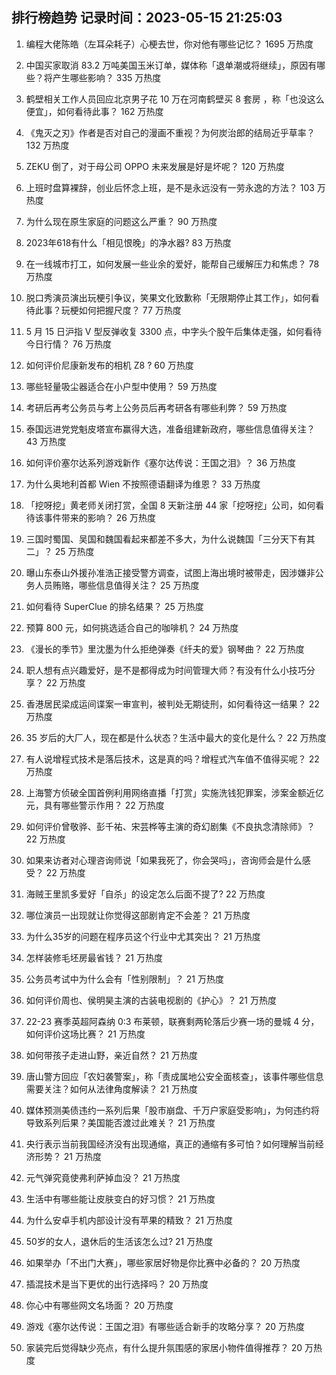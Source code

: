 
## 排行榜趋势 记录时间：2023-05-15 21:25:03
  
  1. 编程大佬陈皓（左耳朵耗子）心梗去世，你对他有哪些记忆？ 1695 万热度
    
  2. 中国买家取消 83.2 万吨美国玉米订单，媒体称「退单潮或将继续」，原因有哪些？将产生哪些影响？ 335 万热度
    
  3. 鹤壁相关工作人员回应北京男子花 10 万在河南鹤壁买 8 套房 ，称「也没这么便宜」，如何看待此事？ 162 万热度
    
  4. 《鬼灭之刃》作者是否对自己的漫画不重视？为何炭治郎的结局近乎草率？ 132 万热度
    
  5. ZEKU 倒了，对于母公司 OPPO 未来发展是好是坏呢？ 120 万热度
    
  6. 上班时盘算裸辞，创业后怀念上班，是不是永远没有一劳永逸的方法？ 103 万热度
    
  7. 为什么现在原生家庭的问题这么严重？ 90 万热度
    
  8. 2023年618有什么「相见恨晚」的净水器? 83 万热度
    
  9. 在一线城市打工，如何发展一些业余的爱好，能帮自己缓解压力和焦虑？ 78 万热度
    
  10. 脱口秀演员演出玩梗引争议，笑果文化致歉称「无限期停止其工作」，如何看待此事？玩梗如何把握尺度？ 77 万热度
    
  11. 5 月 15 日沪指 V 型反弹收复 3300 点，中字头个股午后集体走强，如何看待今日行情？ 76 万热度
    
  12. 如何评价尼康新发布的相机 Z8 ? 60 万热度
    
  13. 哪些轻量吸尘器适合在小户型中使用？ 59 万热度
    
  14. 考研后再考公务员与考上公务员后再考研各有哪些利弊？ 59 万热度
    
  15. 泰国远进党党魁皮塔宣布赢得大选，准备组建新政府，哪些信息值得关注？ 43 万热度
    
  16. 如何评价塞尔达系列游戏新作《塞尔达传说：王国之泪》？ 36 万热度
    
  17. 为什么奥地利首都 Wien 不按照德语翻译为维恩？ 33 万热度
    
  18. 「挖呀挖」黄老师关闭打赏，全国 8 天新注册 44 家「挖呀挖」公司，如何看待该事件带来的影响？ 26 万热度
    
  19. 三国时蜀国、吴国和魏国看起来都差不多大，为什么说魏国「三分天下有其二」？ 25 万热度
    
  20. 曝山东泰山外援孙准浩正接受警方调查，试图上海出境时被带走，因涉嫌非公务人员贿赂，哪些信息值得关注？ 25 万热度
    
  21. 如何看待 SuperClue 的排名结果？ 25 万热度
    
  22. 预算 800 元，如何挑选适合自己的咖啡机？ 24 万热度
    
  23. 《漫长的季节》里沈墨为什么拒绝弹奏《纤夫的爱》钢琴曲？ 22 万热度
    
  24. 职人想有点兴趣爱好，是不是都得成为时间管理大师？有没有什么小技巧分享？ 22 万热度
    
  25. 香港居民梁成运间谍案一审宣判，被判处无期徒刑，如何看待这一结果？ 22 万热度
    
  26. 35 岁后的大厂人，现在都是什么状态？生活中最大的变化是什么？ 22 万热度
    
  27. 有人说增程式技术是落后技术，这是真的吗？增程式汽车值不值得买呢？ 22 万热度
    
  28. 上海警方侦破全国首例利用网络直播「打赏」实施洗钱犯罪案，涉案金额近亿元，具有哪些警示作用？ 22 万热度
    
  29. 如何评价曾敬骅、彭千祐、宋芸桦等主演的奇幻剧集《不良执念清除师》？ 22 万热度
    
  30. 如果来访者对心理咨询师说「如果我死了，你会哭吗」，咨询师会是什么感受？ 22 万热度
    
  31. 海贼王里凯多爱好「自杀」的设定怎么后面不提了? 22 万热度
    
  32. 哪位演员一出现就让你觉得这部剧肯定不会差？ 21 万热度
    
  33. 为什么35岁的问题在程序员这个行业中尤其突出？ 21 万热度
    
  34. 怎样装修毛坯房最省钱？ 21 万热度
    
  35. 公务员考试中为什么会有「性别限制」？ 21 万热度
    
  36. 如何评价周也、侯明昊主演的古装电视剧的《护心》？ 21 万热度
    
  37. 22-23 赛季英超阿森纳 0:3 布莱顿，联赛剩两轮落后少赛一场的曼城 4 分，如何评价这场比赛？ 21 万热度
    
  38. 如何带孩子走进山野，亲近自然？ 21 万热度
    
  39. 唐山警方回应「农妇袭警案」，称「责成属地公安全面核查」，该事件哪些信息需要关注？如何从法律角度解读？ 21 万热度
    
  40. 媒体预测美债违约一系列后果「股市崩盘、千万户家庭受影响」，为何违约将导致系列后果？美国能否渡过此难关？ 21 万热度
    
  41. 央行表示当前我国经济没有出现通缩，真正的通缩有多可怕？如何理解当前经济形势？ 21 万热度
    
  42. 元气弹究竟使弗利萨掉血没？ 21 万热度
    
  43. 生活中有哪些能让皮肤变白的好习惯？ 21 万热度
    
  44. 为什么安卓手机内部设计没有苹果的精致？ 21 万热度
    
  45. 50岁的女人，退休后的生活该怎么过? 21 万热度
    
  46. 如果举办「不出门大赛」，哪些家居好物是你比赛中必备的？ 20 万热度
    
  47. 插混技术是当下更优的出行选择吗？ 20 万热度
    
  48. 你心中有哪些网文名场面？ 20 万热度
    
  49. 游戏《塞尔达传说：王国之泪》有哪些适合新手的攻略分享？ 20 万热度
    
  50. 家装完后觉得缺少亮点，有什么提升氛围感的家居小物件值得推荐？ 20 万热度
    